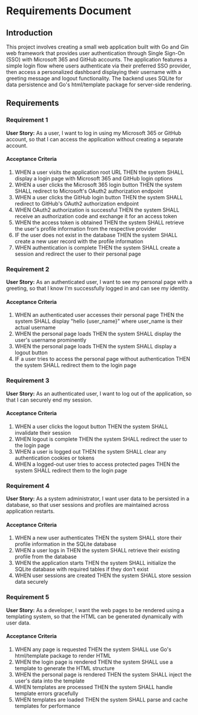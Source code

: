 # Requirements Document

## Introduction

This project involves creating a small web application built with Go and Gin web framework that provides user authentication through Single Sign-On (SSO) with Microsoft 365 and GitHub accounts. The application features a simple login flow where users authenticate via their preferred SSO provider, then access a personalized dashboard displaying their username with a greeting message and logout functionality. The backend uses SQLite for data persistence and Go's html/template package for server-side rendering.

## Requirements

### Requirement 1

**User Story:** As a user, I want to log in using my Microsoft 365 or GitHub account, so that I can access the application without creating a separate account.

#### Acceptance Criteria

1. WHEN a user visits the application root URL THEN the system SHALL display a login page with Microsoft 365 and GitHub login options
2. WHEN a user clicks the Microsoft 365 login button THEN the system SHALL redirect to Microsoft's OAuth2 authorization endpoint
3. WHEN a user clicks the GitHub login button THEN the system SHALL redirect to GitHub's OAuth2 authorization endpoint
4. WHEN OAuth2 authorization is successful THEN the system SHALL receive an authorization code and exchange it for an access token
5. WHEN the access token is obtained THEN the system SHALL retrieve the user's profile information from the respective provider
6. IF the user does not exist in the database THEN the system SHALL create a new user record with the profile information
7. WHEN authentication is complete THEN the system SHALL create a session and redirect the user to their personal page

### Requirement 2

**User Story:** As an authenticated user, I want to see my personal page with a greeting, so that I know I'm successfully logged in and can see my identity.

#### Acceptance Criteria

1. WHEN an authenticated user accesses their personal page THEN the system SHALL display "hello {user_name}" where user_name is their actual username
2. WHEN the personal page loads THEN the system SHALL display the user's username prominently
3. WHEN the personal page loads THEN the system SHALL display a logout button
4. IF a user tries to access the personal page without authentication THEN the system SHALL redirect them to the login page

### Requirement 3

**User Story:** As an authenticated user, I want to log out of the application, so that I can securely end my session.

#### Acceptance Criteria

1. WHEN a user clicks the logout button THEN the system SHALL invalidate their session
2. WHEN logout is complete THEN the system SHALL redirect the user to the login page
3. WHEN a user is logged out THEN the system SHALL clear any authentication cookies or tokens
4. WHEN a logged-out user tries to access protected pages THEN the system SHALL redirect them to the login page

### Requirement 4

**User Story:** As a system administrator, I want user data to be persisted in a database, so that user sessions and profiles are maintained across application restarts.

#### Acceptance Criteria

1. WHEN a new user authenticates THEN the system SHALL store their profile information in the SQLite database
2. WHEN a user logs in THEN the system SHALL retrieve their existing profile from the database
3. WHEN the application starts THEN the system SHALL initialize the SQLite database with required tables if they don't exist
4. WHEN user sessions are created THEN the system SHALL store session data securely

### Requirement 5

**User Story:** As a developer, I want the web pages to be rendered using a templating system, so that the HTML can be generated dynamically with user data.

#### Acceptance Criteria

1. WHEN any page is requested THEN the system SHALL use Go's html/template package to render HTML
2. WHEN the login page is rendered THEN the system SHALL use a template to generate the HTML structure
3. WHEN the personal page is rendered THEN the system SHALL inject the user's data into the template
4. WHEN templates are processed THEN the system SHALL handle template errors gracefully
5. WHEN templates are loaded THEN the system SHALL parse and cache templates for performance